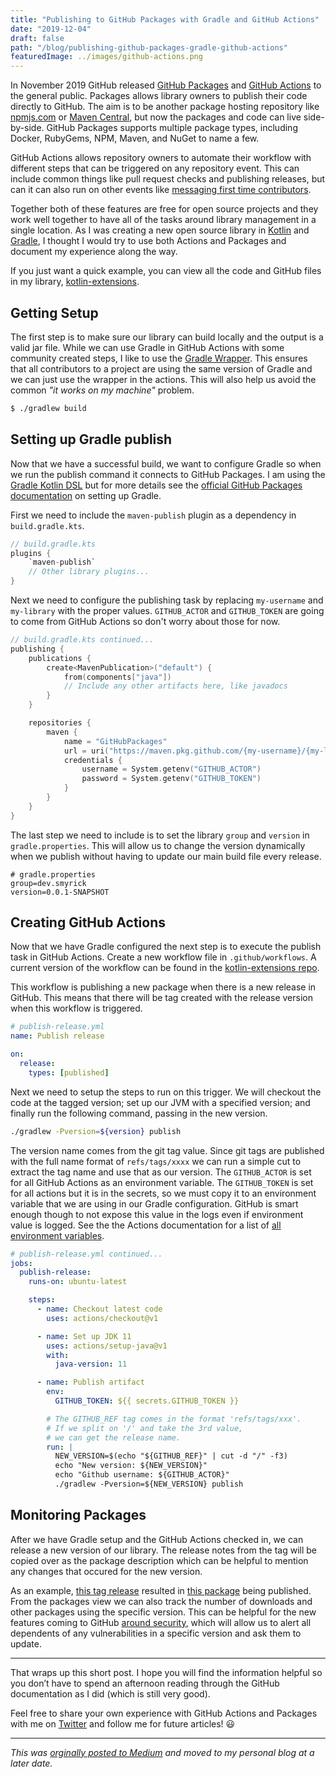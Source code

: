 ```yaml
---
title: "Publishing to GitHub Packages with Gradle and GitHub Actions"
date: "2019-12-04"
draft: false
path: "/blog/publishing-github-packages-gradle-github-actions"
featuredImage: ../images/github-actions.png
---
```


In November 2019 GitHub released [GitHub Packages](https://github.com/features/packages) and [GitHub Actions](https://github.com/features/actions) to the general public. Packages allows library owners to publish their code directly to GitHub. The aim is to be another package hosting repository like [npmjs.com](https://www.npmjs.com/) or [Maven Central](https://mvnrepository.com/repos/central), but now the packages and code can live side-by-side. GitHub Packages supports multiple package types, including Docker, RubyGems, NPM, Maven, and NuGet to name a few.

GitHub Actions allows repository owners to automate their workflow with different steps that can be triggered on any repository event. This can include common things like pull request checks and publishing releases, but can it can also run on other events like [messaging first time contributors](https://github.com/actions/first-interaction).

Together both of these features are free for open source projects and they work well together to have all of the tasks around library management in a single location. As I was creating a new open source library in [Kotlin](https://kotlinlang.org/) and [Gradle](https://gradle.org/), I thought I would try to use both Actions and Packages and document my experience along the way.

If you just want a quick example, you can view all the code and GitHub files in my library, [kotlin-extensions](https://github.com/smyrick/kotlin-extensions).

## Getting Setup

The first step is to make sure our library can build locally and the output is a valid jar file. While we can use Gradle in GitHub Actions with some community created steps, I like to use the [Gradle Wrapper](https://docs.gradle.org/current/userguide/gradle_wrapper.html). This ensures that all contributors to a project are using the same version of Gradle and we can just use the wrapper in the actions. This will also help us avoid the common _"it works on my machine"_ problem.

```bash
$ ./gradlew build
```

## Setting up Gradle publish

Now that we have a successful build, we want to configure Gradle so when we run the publish command it connects to GitHub Packages. I am using the [Gradle Kotlin DSL](https://docs.gradle.org/current/userguide/kotlin_dsl.html) but for more details see the [official GitHub Packages documentation](https://docs.github.com/en/free-pro-team/packages/guides/configuring-gradle-for-use-with-github-packages) on setting up Gradle.

First we need to include the `maven-publish` plugin as a dependency in `build.gradle.kts`.

```kotlin
// build.gradle.kts
plugins {
    `maven-publish`
    // Other library plugins...
}
```

Next we need to configure the publishing task by replacing `my-username` and `my-library` with the proper values. `GITHUB_ACTOR` and `GITHUB_TOKEN` are going to come from GitHub Actions so don't worry about those for now.

```kotlin
// build.gradle.kts continued...
publishing {
    publications {
        create<MavenPublication>("default") {
            from(components["java"])
            // Include any other artifacts here, like javadocs
        }
    }

    repositories {
        maven {
            name = "GitHubPackages"
            url = uri("https://maven.pkg.github.com/{my-username}/{my-library}")
            credentials {
                username = System.getenv("GITHUB_ACTOR")
                password = System.getenv("GITHUB_TOKEN")
            }
        }
    }
}
```

The last step we need to include is to set the library `group` and `version` in `gradle.properties`. This will allow us to change the version dynamically when we publish without having to update our main build file every release.

```properties
# gradle.properties
group=dev.smyrick
version=0.0.1-SNAPSHOT
```

## Creating GitHub Actions
Now that we have Gradle configured the next step is to execute the publish task in GitHub Actions. Create a new workflow file in `.github/workflows`. A current version of the workflow can be found in the [kotlin-extensions repo](https://github.com/smyrick/kotlin-extensions/blob/master/.github/workflows/publish-release.yml).

This workflow is publishing a new package when there is a new release in GitHub. This means that there will be tag created with the release version when this workflow is triggered.

```yml
# publish-release.yml
name: Publish release

on:
  release:
    types: [published]
```

Next we need to setup the steps to run on this trigger. We will checkout the code at the tagged version; set up our JVM with a specified version; and finally run the following command, passing in the new version.

```bash
./gradlew -Pversion=${version} publish
```

The version name comes from the git tag value. Since git tags are published with the full name format of `refs/tags/xxxx` we can run a simple cut to extract the tag name and use that as our version. The `GITHUB_ACTOR` is set for all GitHub Actions as an environment variable. The `GITHUB_TOKEN` is set for all actions but it is in the secrets, so we must copy it to an environment variable that we are using in our Gradle configuration. GitHub is smart enough though to not expose this value in the logs even if environment value is logged. See the the Actions documentation for a list of [all environment variables](https://docs.github.com/en/free-pro-team/actions/reference/environment-variables).

```yml
# publish-release.yml continued...
jobs:
  publish-release:
    runs-on: ubuntu-latest

    steps:
      - name: Checkout latest code
        uses: actions/checkout@v1

      - name: Set up JDK 11
        uses: actions/setup-java@v1
        with:
          java-version: 11

      - name: Publish artifact
        env:
          GITHUB_TOKEN: ${{ secrets.GITHUB_TOKEN }}

        # The GITHUB_REF tag comes in the format 'refs/tags/xxx'.
        # If we split on '/' and take the 3rd value,
        # we can get the release name.
        run: |
          NEW_VERSION=$(echo "${GITHUB_REF}" | cut -d "/" -f3)
          echo "New version: ${NEW_VERSION}"
          echo "Github username: ${GITHUB_ACTOR}"
          ./gradlew -Pversion=${NEW_VERSION} publish
```

## Monitoring Packages

After we have Gradle setup and the GitHub Actions checked in, we can release a new version of our library. The release notes from the tag will be copied over as the package description which can be helpful to mention any changes that occured for the new version.

As an example, [this tag release](https://github.com/smyrick/kotlin-extensions/releases/tag/0.0.19) resulted in [this package](https://github.com/smyrick/kotlin-extensions/packages/55467?version=0.0.19) being published. From the packages view we can also track the number of downloads and other packages using the specific version. This can be helpful for the new features coming to GitHub [around security](https://help.github.com/en/github/managing-security-vulnerabilities/managing-security-vulnerabilities-in-your-project), which will allow us to alert all dependents of any vulnerabilities in a specific version and ask them to update.

______

That wraps up this short post. I hope you will find the information helpful so you don’t have to spend an afternoon reading through the GitHub documentation as I did (which is still very good).

Feel free to share your own experience with GitHub Actions and Packages with me on [Twitter](https://twitter.com/shanemyrick) and follow me for future articles! 😃

______

_This was [orginally posted to Medium](https://medium.com/@shanemyrick/publishing-to-github-packages-with-gradle-and-github-actions-4ad842634c4e) and moved to my personal blog at a later date._
